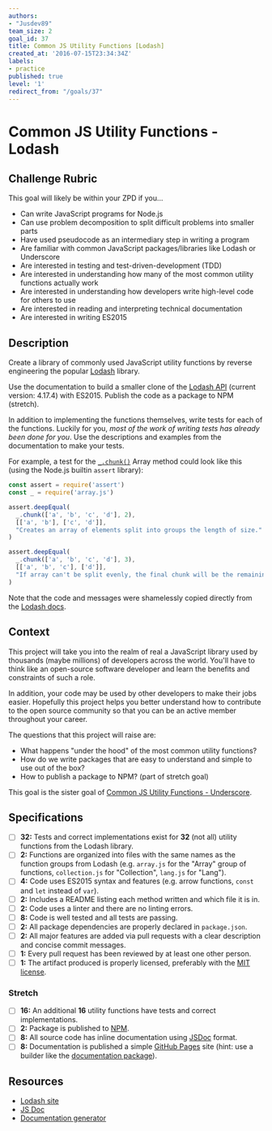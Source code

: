 ```yaml
---
authors:
- "Jusdev89"
team_size: 2
goal_id: 37
title: Common JS Utility Functions [Lodash]
created_at: '2016-07-15T23:34:34Z'
labels:
- practice
published: true
level: '1'
redirect_from: "/goals/37"
---
```


# Common JS Utility Functions - Lodash

## Challenge Rubric

This goal will likely be within your ZPD if you...

- Can write JavaScript programs for Node.js
- Can use problem decomposition to split difficult problems into smaller parts
- Have used pseudocode as an intermediary step in writing a program
- Are familiar with common JavaScript packages/libraries like Lodash or Underscore
- Are interested in testing and test-driven-development (TDD)
- Are interested in understanding how many of the most common utility functions actually work
- Are interested in understanding how developers write high-level code for others to use
- Are interested in reading and interpreting technical documentation
- Are interested in writing ES2015

## Description

Create a library of commonly used JavaScript utility functions by reverse engineering the popular [Lodash][lodash] library.

Use the documentation to build a smaller clone of the [Lodash API][lodash-docs] (current version: 4.17.4) with ES2015. Publish the code as a package to NPM (stretch).

In addition to implementing the functions themselves, write tests for each of the functions. Luckily for you, _most of the work of writing tests has already been done for you_. Use the descriptions and examples from the documentation to make your tests.

For example, a test for the [`_.chunk()`](https://lodash.com/docs/4.17.4#chunk) Array method could look like this (using the Node.js builtin `assert` library):

```javascript
const assert = require('assert')
const _ = require('array.js')

assert.deepEqual(
  _.chunk(['a', 'b', 'c', 'd'], 2),
  [['a', 'b'], ['c', 'd']],
  "Creates an array of elements split into groups the length of size."
)

assert.deepEqual(
  _.chunk(['a', 'b', 'c', 'd'], 3),
  [['a', 'b', 'c'], ['d']],
  "If array can't be split evenly, the final chunk will be the remaining elements."
)
```

Note that the code and messages were shamelessly copied directly from the [Lodash docs][lodash-docs].

## Context

This project will take you into the realm of real a JavaScript library used by thousands (maybe millions) of developers across the world. You'll have to think like an open-source software developer and learn the benefits and constraints of such a role.

In addition, your code may be used by other developers to make their jobs easier. Hopefully this project helps you better understand how to contribute to the open source community so that you can be an active member throughout your career.

The questions that this project will raise are:
- What happens "under the hood" of the most common utility functions?
- How do we write packages that are easy to understand and simple to use out of the box?
- How to publish a package to NPM? (part of stretch goal)

This goal is the sister goal of [Common JS Utility Functions - Underscore](202-Common_JS_Utility_Functions-Underscore.md).

## Specifications

- [ ] __32:__ Tests and correct implementations exist for **32** (not all) utility functions from the Lodash library.
- [ ] __2:__ Functions are organized into files with the same names as the function groups from Lodash (e.g. `array.js` for the "Array" group of functions, `collection.js` for "Collection", `lang.js` for "Lang").
- [ ] __4:__ Code uses ES2015 syntax and features (e.g. arrow functions, `const` and `let` instead of `var`).
- [ ] __2:__ Includes a README listing each method written and which file it is in.
- [ ] __2:__ Code uses a linter and there are no linting errors.
- [ ] __8:__ Code is well tested and all tests are passing.
- [ ] __2:__ All package dependencies are properly declared in `package.json`.
- [ ] __2:__ All major features are added via pull requests with a clear description and concise commit messages.
- [ ] __1:__ Every pull request has been reviewed by at least one other person.
- [ ] __1:__ The artifact produced is properly licensed, preferably with the [MIT license](https://opensource.org/licenses/MIT).

### Stretch

- [ ] __16:__ An additional **16** utility functions have tests and correct implementations.
- [ ] __2:__ Package is published to [NPM][npm].
- [ ] __8:__ All source code has inline documentation using [JSDoc][jsdoc] format.
- [ ] __8:__ Documentation is published a simple [GitHub Pages][github-pages] site (hint: use a builder like the [documentation package][npm-documentation]).

## Resources

- [Lodash site][lodash]
- [JS Doc][jsdoc]
- [Documentation generator][npm-documentation]

[lodash]: https://lodash.com/
[lodash-docs]: https://lodash.com/docs/4.17.4
[github-pages]: https://pages.github.com/
[jsdoc]: http://usejsdoc.org/
[npm]: https://www.npmjs.com/
[npm-documentation]: https://www.npmjs.com/package/documentation
